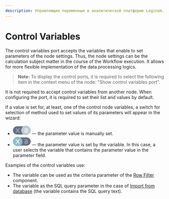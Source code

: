 ```yaml
---
description: Управляющие переменные в аналитической платформе Loginom. Задание настроек узла сценария в Loginom через переменные. Примеры использования управляющих переменных в Loginom.
---
```

# Control Variables

The control variables port accepts the variables that enable to set parameters of the node settings. Thus, the node settings can be the calculation subject matter in the course of the Workflow execution. It allows for more flexible implementation of the data processing logics.

> **Note:** To display the control ports, it is required to select the following item in the context menu of the node: "Show control variables port".

It is not required to accept control variables from another node. When configuring the port, it is required to set their list and values by default.

If a value is set for, at least, one of the control node variables, a switch for selection of method used to set values of its parameters will appear in the wizard:

* ![](./../../images/icons/propedit/value_default.svg) — the parameter value is manually set.
* ![](./../../images/icons/propedit/variable_default.svg) — the parameter value is set by the variable. In this case, a user selects the variable that contains the parameter value in the parameter field.

Examples of the control variables use:

* The variable can be used as the criteria parameter of the [Row Filter](./../../processors/transformation/row-filter/README.md) component.
* The variable as the SQL query parameter in the case of [Import from database](./../../integration/import/database.md) (the variable contains the SQL query text).